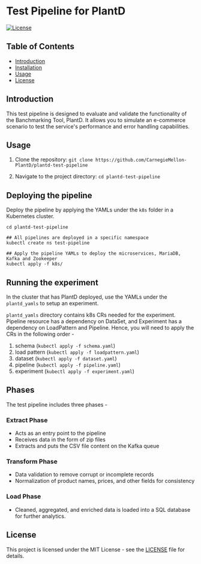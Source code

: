 # Test Pipeline for PlantD

[![License](https://img.shields.io/badge/License-MIT-blue.svg)](LICENSE)

## Table of Contents
- [Introduction](#introduction)
- [Installation](#installation)
- [Usage](#usage)
- [License](#license)

## Introduction

This test pipeline is designed to evaluate and validate the functionality of the Banchmarking Tool, PlantD. It allows you to simulate an e-commerce scenario to test the service's performance and error handling capabilities.

## Usage

1. Clone the repository: `git clone https://github.com/CarnegieMellon-PlantD/plantd-test-pipeline`

2. Navigate to the project directory: `cd plantd-test-pipeline`

## Deploying the pipeline

Deploy the pipeline by applying the YAMLs under the `k8s` folder in a Kubernetes cluster.

```
cd plantd-test-pipeline

## All pipelines are deployed in a specific namespace
kubectl create ns test-pipeline

## Apply the pipeline YAMLs to deploy the microservices, MariaDB, Kafka and Zookeeper
kubectl apply -f k8s/

```

## Running the experiment

In the cluster that has PlantD deployed, use the YAMLs under the `plantd_yamls` to setup an experiment. 

`plantd_yamls` directory contains k8s CRs needed for the experiment. Pipeline resource has a dependency on  DataSet, and Experiment has a dependency on LoadPattern and Pipeline. Hence, you will need to apply the CRs in the following order - 
1. schema (`kubectl apply -f schema.yaml`)
2. load pattern (`kubectl apply -f loadpattern.yaml`)
3. dataset (`kubectl apply -f dataset.yaml`)
4. pipeline (`kubectl apply -f pipeline.yaml`)
5. experiment (`kubectl apply -f experiment.yaml`)

## Phases

The test pipeline includes three phases - 

### Extract Phase
- Acts as an entry point to the pipeline
- Receives data in the form of zip files
- Extracts and puts the CSV file content on the Kafka queue

### Transform Phase
- Data validation to remove corrupt or incomplete records
- Normalization of product names, prices, and other fields for consistency

### Load Phase
- Cleaned, aggregated, and enriched data is loaded into a SQL database for further analytics.


## License

This project is licensed under the MIT License - see the [LICENSE](LICENSE) file for details.
